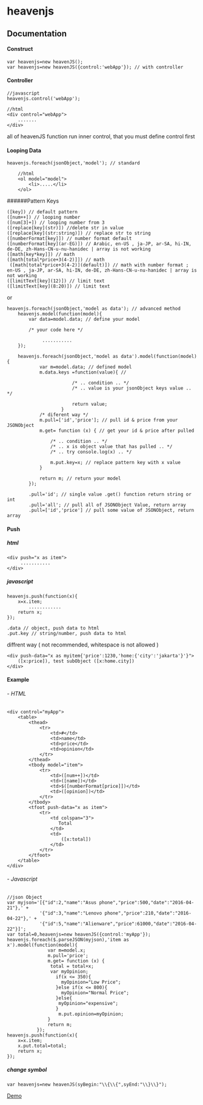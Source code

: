 # heavenjs

## Documentation
#### Construct
    var heavenjs=new heavenJS();
    var heavenjs=new heavenJS({control:'webApp'}); // with controller
    
#### Controller
    //javascript
    heavenjs.control('webApp');
    
    //html
    <div control="webApp">
        .......
    </div>
    
all of heavenJS function run inner control, that you must define control first
    
#### Looping Data
    heavenjs.foreach(jsonObject,'model'); // standard
        
        //html
        <ol model="model">
            <li>.....</li>
        </ol>
        
######Pattern Keys

    ([key]) // default pattern
    ([num++]) // looping number
    ([num[3]+]) // looping number from 3
    ([replace[key](str)]) //delete str in value
    ([replace[key](str:string)]) // replace str to string
    ([numberFormat[key]]) // number format default
    ([numberFormat[key](ar-EG)]) // Arabic, en-US , ja-JP, ar-SA, hi-IN, de-DE, zh-Hans-CN-u-nu-hanidec | array is not working 
    ([math[key*key]]) // math
    ([math[total*price+3(4-2)]]) // math
     ([math[total*price+3(4-2)](default)]) // math with number format ; en-US , ja-JP, ar-SA, hi-IN, de-DE, zh-Hans-CN-u-nu-hanidec | array is not working
    ([limitText[key](12)]) // limit text
    ([limitText[key](8:20)]) // limit text

or
    
    heavenjs.foreach(jsonObject,'model as data'); // advanced method
        heavenjs.model(function(model){
            var data=model.data; // define your model
            
            /* your code here */
                 
                 ...........
        });
    
        heavenjs.foreach(jsonObject,'model as data').model(function(model){
                var m=model.data; // defined model
                m.data.keys =function(value){ // 
                
                            /* .. condition .. */
                            /* .. value is your jsonObject keys value .. */
                            
                            return value;
                        }
                /* diferent way */        
                m.pull=['id','price']; // pull id & price from your JSONObject
                m.get= function (x) { // get your id & price after pulled
                    
                    /* .. condition .. */
                    /* .. x is object value that has pulled .. */
                    /* .. try console.log(x) .. */
                    
                    m.put.key=x; // replace pattern key with x value
                }
                            
                return m; // return your model
            });
            
            .pull='id'; // single value .get() function return string or int
            .pull='all'; // pull all of JSONObject Value, return array
            .pull=['id','price'] // pull some value of JSONObject, return array

#### Push
##### html
    <div push="x as item">
         ...........
    </div>
    
##### javascript
    heavenjs.push(function(x){
        x=x.item;
            ............
        return x;
    });
    
    .data // object, push data to html
    .put.key // string/number, push data to html  
    
diffrent way ( not recommended, whitespace is not allowed ) 

    <div push-data="x as myitem{'price':1230,'home:{'city':'jakarta'}'}">
        ([x:price]), test subObject ([x:home.city]) 
    </div>
    
#### Example
######  - HTML

    <div control="myApp">
        <table>
            <thead>
                <tr>
                    <td>#</td>
                    <td>name</td>
                    <td>price</td>
                    <td>opinion</td>
                </tr>    
            </thead>
            <tbody model="item">
                <tr>
                    <td>([num++])</td>
                    <td>([name])</td>
                    <td>$([numberFormat[price]])</td>
                    <td>([opinion])</td>
                </tr>
            </tbody>
            <tfoot push-data="x as item">
                <tr>
                    <td colspan="3">
                       Total
                    </td>
                    <td>
                        ([x:total])
                    </td>
                </tr>
            </tfoot>
        </table>
    </div>
    
######  - Javascript
    
    //json Object
    var myjson='[{"id":2,"name":"Asus phone","price":500,"date":"2016-04-21"},' +
                '{"id":3,"name":"Lenovo phone","price":210,"date":"2016-04-22"},' +
                '{"id":5,"name":"Alienware","price":61000,"date":"2016-04-22"}]';
    var total=0,heavenjs=new heavenJS({control:'myApp'});
    heavenjs.foreach($.parseJSON(myjson),'item as x').model(function(model){
                   var m=model.x;
                   m.pull='price';
                   m.get= function (x) {
                    total = total+x;
                    var myOpinion;
                      if(x <= 350){
                        myOpinion="Low Price";
                      }else if(x <= 800){
                        myOpinion="Normal Price";
                      }else{
                       myOpinion="expensive";
                      }
                       m.put.opinion=myOpinion; 
                   }        
                   return m;
               });
    heavenjs.push(function(x){
        x=x.item;
        x.put.total=total;
        return x;
    });
    
##### change symbol
    var heavenjs=new heavenJS(syBegin:"\\{\\{",syEnd:"\\}\\}");
        
    
[Demo](https://github.com/rachmanzz/heavenjs/tree/master/demo)    